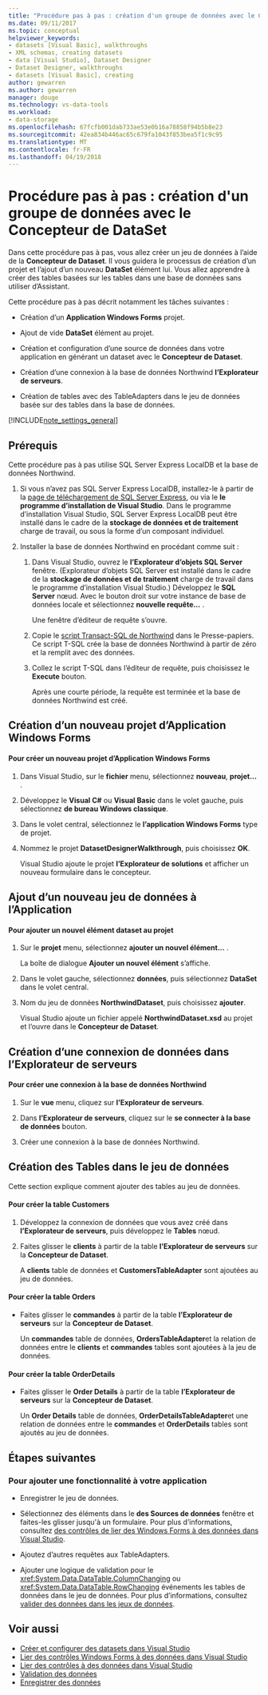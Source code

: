 ```yaml
---
title: "Procédure pas à pas : création d'un groupe de données avec le Concepteur de DataSet"
ms.date: 09/11/2017
ms.topic: conceptual
helpviewer_keywords:
- datasets [Visual Basic], walkthroughs
- XML schemas, creating datasets
- data [Visual Studio], Dataset Designer
- Dataset Designer, walkthroughs
- datasets [Visual Basic], creating
author: gewarren
ms.author: gewarren
manager: douge
ms.technology: vs-data-tools
ms.workload:
- data-storage
ms.openlocfilehash: 67fcfb001dab733ae53e0b16a78858f94b5b8e23
ms.sourcegitcommit: 42ea834b446ac65c679fa1043f853bea5f1c9c95
ms.translationtype: MT
ms.contentlocale: fr-FR
ms.lasthandoff: 04/19/2018
---
```

# <a name="walkthrough-creating-a-dataset-with-the-dataset-designer"></a>Procédure pas à pas : création d'un groupe de données avec le Concepteur de DataSet

Dans cette procédure pas à pas, vous allez créer un jeu de données à l’aide de la **Concepteur de Dataset**. Il vous guidera le processus de création d’un projet et l’ajout d’un nouveau **DataSet** élément lui. Vous allez apprendre à créer des tables basées sur les tables dans une base de données sans utiliser d’Assistant.

Cette procédure pas à pas décrit notamment les tâches suivantes :

-   Création d’un **Application Windows Forms** projet.

-   Ajout de vide **DataSet** élément au projet.

-   Création et configuration d’une source de données dans votre application en générant un dataset avec le **Concepteur de Dataset**.

-   Création d’une connexion à la base de données Northwind **l’Explorateur de serveurs**.

-   Création de tables avec des TableAdapters dans le jeu de données basée sur des tables dans la base de données.

[!INCLUDE[note_settings_general](../data-tools/includes/note_settings_general_md.md)]

## <a name="prerequisites"></a>Prérequis
Cette procédure pas à pas utilise SQL Server Express LocalDB et la base de données Northwind.

1.  Si vous n’avez pas SQL Server Express LocalDB, installez-le à partir de la [page de téléchargement de SQL Server Express](https://www.microsoft.com/sql-server/sql-server-editions-express), ou via le **le programme d’installation de Visual Studio**. Dans le programme d’installation Visual Studio, SQL Server Express LocalDB peut être installé dans le cadre de la **stockage de données et de traitement** charge de travail, ou sous la forme d’un composant individuel.

2.  Installer la base de données Northwind en procédant comme suit :

    1. Dans Visual Studio, ouvrez le **l’Explorateur d’objets SQL Server** fenêtre. (Explorateur d’objets SQL Server est installé dans le cadre de la **stockage de données et de traitement** charge de travail dans le programme d’installation Visual Studio.) Développez le **SQL Server** nœud. Avec le bouton droit sur votre instance de base de données locale et sélectionnez **nouvelle requête...** .

       Une fenêtre d’éditeur de requête s’ouvre.

    2. Copie le [script Transact-SQL de Northwind](https://github.com/MicrosoftDocs/visualstudio-docs/blob/master/docs/data-tools/samples/northwind.sql?raw=true) dans le Presse-papiers. Ce script T-SQL crée la base de données Northwind à partir de zéro et la remplit avec des données.

    3. Collez le script T-SQL dans l’éditeur de requête, puis choisissez le **Execute** bouton.

       Après une courte période, la requête est terminée et la base de données Northwind est créé.

## <a name="creating-a-new-windows-forms-application-project"></a>Création d’un nouveau projet d’Application Windows Forms

#### <a name="to-create-a-new-windows-forms-application-project"></a>Pour créer un nouveau projet d’Application Windows Forms

1. Dans Visual Studio, sur le **fichier** menu, sélectionnez **nouveau**, **projet...** .

2. Développez le **Visual C#** ou **Visual Basic** dans le volet gauche, puis sélectionnez **de bureau Windows classique**.

3. Dans le volet central, sélectionnez le **l’application Windows Forms** type de projet.

4. Nommez le projet **DatasetDesignerWalkthrough**, puis choisissez **OK**.

     Visual Studio ajoute le projet **l’Explorateur de solutions** et afficher un nouveau formulaire dans le concepteur.

## <a name="adding-a-new-dataset-to-the-application"></a>Ajout d’un nouveau jeu de données à l’Application

#### <a name="to-add-a-new-dataset-item-to-the-project"></a>Pour ajouter un nouvel élément dataset au projet

1.  Sur le **projet** menu, sélectionnez **ajouter un nouvel élément...** .

     La boîte de dialogue **Ajouter un nouvel élément** s’affiche.

2.  Dans le volet gauche, sélectionnez **données**, puis sélectionnez **DataSet** dans le volet central.

3.  Nom du jeu de données **NorthwindDataset**, puis choisissez **ajouter**.

     Visual Studio ajoute un fichier appelé **NorthwindDataset.xsd** au projet et l’ouvre dans le **Concepteur de Dataset**.

## <a name="creating-a-data-connection-in-server-explorer"></a>Création d’une connexion de données dans l’Explorateur de serveurs

#### <a name="to-create-a-connection-to-the-northwind-database"></a>Pour créer une connexion à la base de données Northwind

1.  Sur le **vue** menu, cliquez sur **l’Explorateur de serveurs**.

2.  Dans **l’Explorateur de serveurs**, cliquez sur le **se connecter à la base de données** bouton.

3.  Créer une connexion à la base de données Northwind.

## <a name="creating-the-tables-in-the-dataset"></a>Création des Tables dans le jeu de données
Cette section explique comment ajouter des tables au jeu de données.

#### <a name="to-create-the-customers-table"></a>Pour créer la table Customers

1.  Développez la connexion de données que vous avez créé dans **l’Explorateur de serveurs**, puis développez le **Tables** nœud.

2.  Faites glisser le **clients** à partir de la table **l’Explorateur de serveurs** sur la **Concepteur de Dataset**.

     A **clients** table de données et **CustomersTableAdapter** sont ajoutées au jeu de données.

#### <a name="to-create-the-orders-table"></a>Pour créer la table Orders

-   Faites glisser le **commandes** à partir de la table **l’Explorateur de serveurs** sur la **Concepteur de Dataset**.

     Un **commandes** table de données, **OrdersTableAdapter**et la relation de données entre le **clients** et **commandes** tables sont ajoutées à la jeu de données.

#### <a name="to-create-the-orderdetails-table"></a>Pour créer la table OrderDetails

-   Faites glisser le **Order Details** à partir de la table **l’Explorateur de serveurs** sur la **Concepteur de Dataset**.

     Un **Order Details** table de données, **OrderDetailsTableAdapter**et une relation de données entre le **commandes** et **OrderDetails** tables sont ajoutés au jeu de données.

## <a name="next-steps"></a>Étapes suivantes

### <a name="to-add-functionality-to-your-application"></a>Pour ajouter une fonctionnalité à votre application

-   Enregistrer le jeu de données.

-   Sélectionnez des éléments dans le **des Sources de données** fenêtre et faites-les glisser jusqu'à un formulaire. Pour plus d’informations, consultez [des contrôles de lier des Windows Forms à des données dans Visual Studio](../data-tools/bind-windows-forms-controls-to-data-in-visual-studio.md).

-   Ajoutez d’autres requêtes aux TableAdapters.

-   Ajouter une logique de validation pour le <xref:System.Data.DataTable.ColumnChanging> ou <xref:System.Data.DataTable.RowChanging> événements les tables de données dans le jeu de données. Pour plus d’informations, consultez [valider des données dans les jeux de données](../data-tools/validate-data-in-datasets.md).

## <a name="see-also"></a>Voir aussi

- [Créer et configurer des datasets dans Visual Studio](../data-tools/create-and-configure-datasets-in-visual-studio.md)
- [Lier des contrôles Windows Forms à des données dans Visual Studio](../data-tools/bind-windows-forms-controls-to-data-in-visual-studio.md)
- [Lier des contrôles à des données dans Visual Studio](../data-tools/bind-controls-to-data-in-visual-studio.md)
- [Validation des données](../data-tools/validate-data-in-datasets.md)
- [Enregistrer des données](../data-tools/saving-data.md)